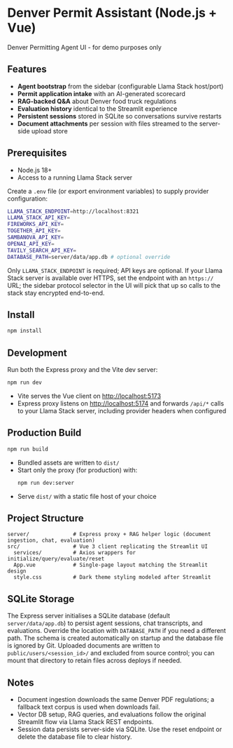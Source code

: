 # Denver Permit Assistant (Node.js + Vue)

Denver Permitting Agent UI - for demo purposes only

## Features

- **Agent bootstrap** from the sidebar (configurable Llama Stack host/port)
- **Permit application intake** with an AI-generated scorecard
- **RAG-backed Q&A** about Denver food truck regulations
- **Evaluation history** identical to the Streamlit experience
- **Persistent sessions** stored in SQLite so conversations survive restarts
- **Document attachments** per session with files streamed to the server-side upload store

## Prerequisites

- Node.js 18+
- Access to a running Llama Stack server

Create a `.env` file (or export environment variables) to supply provider configuration:

```bash
LLAMA_STACK_ENDPOINT=http://localhost:8321
LLAMA_STACK_API_KEY=
FIREWORKS_API_KEY=
TOGETHER_API_KEY=
SAMBANOVA_API_KEY=
OPENAI_API_KEY=
TAVILY_SEARCH_API_KEY=
DATABASE_PATH=server/data/app.db # optional override
```

Only `LLAMA_STACK_ENDPOINT` is required; API keys are optional. If your Llama Stack server is available over HTTPS, set the endpoint with an `https://` URL; the sidebar protocol selector in the UI will pick that up so calls to the stack stay encrypted end-to-end.

## Install

```bash
npm install
```

## Development

Run both the Express proxy and the Vite dev server:

```bash
npm run dev
```

- Vite serves the Vue client on <http://localhost:5173>
- Express proxy listens on <http://localhost:5174> and forwards `/api/*` calls to your Llama Stack server, including provider headers when configured

## Production Build

```bash
npm run build
```

- Bundled assets are written to `dist/`
- Start only the proxy (for production) with:
  ```bash
  npm run dev:server
  ```
- Serve `dist/` with a static file host of your choice

## Project Structure

```
server/              # Express proxy + RAG helper logic (document ingestion, chat, evaluation)
src/                 # Vue 3 client replicating the Streamlit UI
  services/          # Axios wrappers for initialize/query/evaluate/reset
  App.vue            # Single-page layout matching the Streamlit design
  style.css          # Dark theme styling modeled after Streamlit
```

## SQLite Storage

The Express server initialises a SQLite database (default `server/data/app.db`) to persist agent sessions, chat transcripts, and evaluations. Override the location with `DATABASE_PATH` if you need a different path. The schema is created automatically on startup and the database file is ignored by Git. Uploaded documents are written to `public/users/<session_id>/` and excluded from source control; you can mount that directory to retain files across deploys if needed.


## Notes

- Document ingestion downloads the same Denver PDF regulations; a fallback text corpus is used when downloads fail.
- Vector DB setup, RAG queries, and evaluations follow the original Streamlit flow via Llama Stack REST endpoints.
- Session data persists server-side via SQLite. Use the reset endpoint or delete the database file to clear history.

